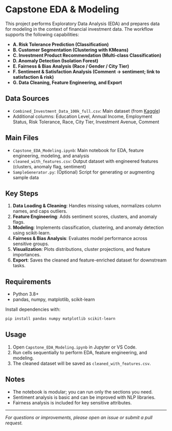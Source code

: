 # Capstone EDA & Modeling

This project performs Exploratory Data Analysis (EDA) and prepares data for modeling in the context of financial investment data. The workflow supports the following capabilities:

- **A. Risk Tolerance Prediction (Classification)**
- **B. Customer Segmentation (Clustering with KMeans)**
- **C. Investment Product Recommendation (Multi-class Classification)**
- **D. Anomaly Detection (Isolation Forest)**
- **E. Fairness & Bias Analysis (Race / Gender / City Tier)**
- **F. Sentiment & Satisfaction Analysis (Comment → sentiment; link to satisfaction & risk)**
- **G. Data Cleaning, Feature Engineering, and Export**

## Data Sources
- `Combined_Investment_Data_100k_full.csv`: Main dataset (from [Kaggle](https://www.kaggle.com/code/emremsr/finance-data/input))
- Additional columns: Education Level, Annual Income, Employment Status, Risk Tolerance, Race, City Tier, Investment Avenue, Comment

## Main Files
- `Capstone_EDA_Modeling.ipynb`: Main notebook for EDA, feature engineering, modeling, and analysis
- `cleaned_with_features.csv`: Output dataset with engineered features (clusters, anomaly flag, sentiment)
- `SampleGenerator.py`: (Optional) Script for generating or augmenting sample data

## Key Steps
1. **Data Loading & Cleaning**: Handles missing values, normalizes column names, and caps outliers.
2. **Feature Engineering**: Adds sentiment scores, clusters, and anomaly flags.
3. **Modeling**: Implements classification, clustering, and anomaly detection using scikit-learn.
4. **Fairness & Bias Analysis**: Evaluates model performance across sensitive groups.
5. **Visualization**: Plots distributions, cluster projections, and feature importances.
6. **Export**: Saves the cleaned and feature-enriched dataset for downstream tasks.

## Requirements
- Python 3.8+
- pandas, numpy, matplotlib, scikit-learn

Install dependencies with:
```bash
pip install pandas numpy matplotlib scikit-learn
```

## Usage
1. Open `Capstone_EDA_Modeling.ipynb` in Jupyter or VS Code.
2. Run cells sequentially to perform EDA, feature engineering, and modeling.
3. The cleaned dataset will be saved as `cleaned_with_features.csv`.

## Notes
- The notebook is modular; you can run only the sections you need.
- Sentiment analysis is basic and can be improved with NLP libraries.
- Fairness analysis is included for key sensitive attributes.

---

*For questions or improvements, please open an issue or submit a pull request.*
